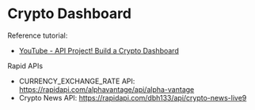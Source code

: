 # Crypto Dashboard

Reference tutorial: 

- [YouTube - API Project! Build a Crypto Dashboard](https://www.youtube.com/watch?v=_itMdiSc0KI)

Rapid APIs

- CURRENCY_EXCHANGE_RATE API: https://rapidapi.com/alphavantage/api/alpha-vantage
- Crypto News API: https://rapidapi.com/dbh133/api/crypto-news-live9

